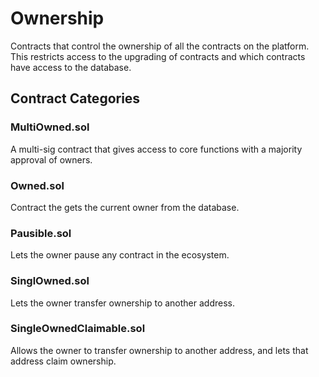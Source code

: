 
# Ownership
Contracts that control the ownership of all the contracts on the platform. This restricts access to the upgrading of contracts and which contracts have access to the database.

## Contract Categories

### MultiOwned.sol
A multi-sig contract that gives access to core functions with a majority approval of owners.

### Owned.sol
Contract the gets the current owner from the database.

### Pausible.sol
Lets the owner pause any contract in the ecosystem.

### SinglOwned.sol
Lets the owner transfer ownership to another address.

### SingleOwnedClaimable.sol
Allows the owner to transfer ownership to another address, and lets that address claim ownership.
